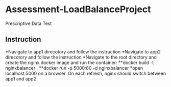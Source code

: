 # Assessment-LoadBalanceProject
Prescriptive Data Test 

## Instruction
*Navigate to app1 direcotory and follow the instruction
*Navigate to app2 direcotory and follow the instruction
*Navigate to the root directory and create the nginx docker image and run the container:
**docker build -t nginxbalancer .
**docker run -p 5000:80 -d nginxbalancer
*open localhost:5000 on a browser. On each refresh, nginx should switch between app1 and app2
